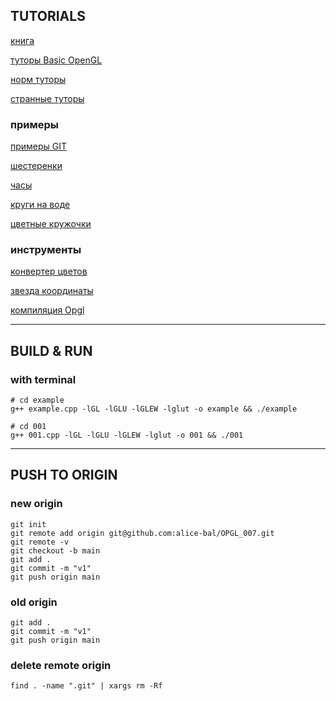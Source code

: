 ## TUTORIALS

[книга](http://pm.samgtu.ru/sites/pm.samgtu.ru/files/materials/comp_graph/RedBook_OpenGL.pdf)

[туторы Basic OpenGL](http://www.opengl-tutorial.org/beginners-tutorials/)

[норм туторы](http://citforum.ru/programming/opengl/opengl_05.shtml)

[странные туторы](https://www.opengl.org/resources/libraries/glut/spec3/spec3.html)

### примеры

[примеры GIT](https://github.com/progschj/OpenGL-Examples)

[шестеренки](http://www.gamedev.ru/code/forum/?id=126000)

[часы](https://russianblogs.com/article/1931477112/)

[круги на воде](https://github.com/Liza-S/Simple-Animation-of-circles-OpenGL)

[цветные кружочки](https://github.com/nikolas/stars)

### инструменты

[конвертер цветов](https://colorscheme.ru/color-converter.html)

[звезда координаты](https://intuit.ru/studies/courses/595/451/lecture/10074?page=10)

[компиляция Opgl](http://titan.csit.rmit.edu.au/~e20068/teaching/i3dg&a/2016/compiling.html)

----------------------------------------------------------------------

## BUILD & RUN 

### with terminal

```
# cd example
g++ example.cpp -lGL -lGLU -lGLEW -lglut -o example && ./example

# cd 001
g++ 001.cpp -lGL -lGLU -lGLEW -lglut -o 001 && ./001
```
----------------------------------------------------------------------

## PUSH TO ORIGIN

### new origin

```
git init
git remote add origin git@github.com:alice-bal/OPGL_007.git
git remote -v
git checkout -b main
git add .
git commit -m "v1"
git push origin main
```

### old origin

```
git add .
git commit -m "v1"
git push origin main
```
### delete remote origin

```
find . -name ".git" | xargs rm -Rf
```